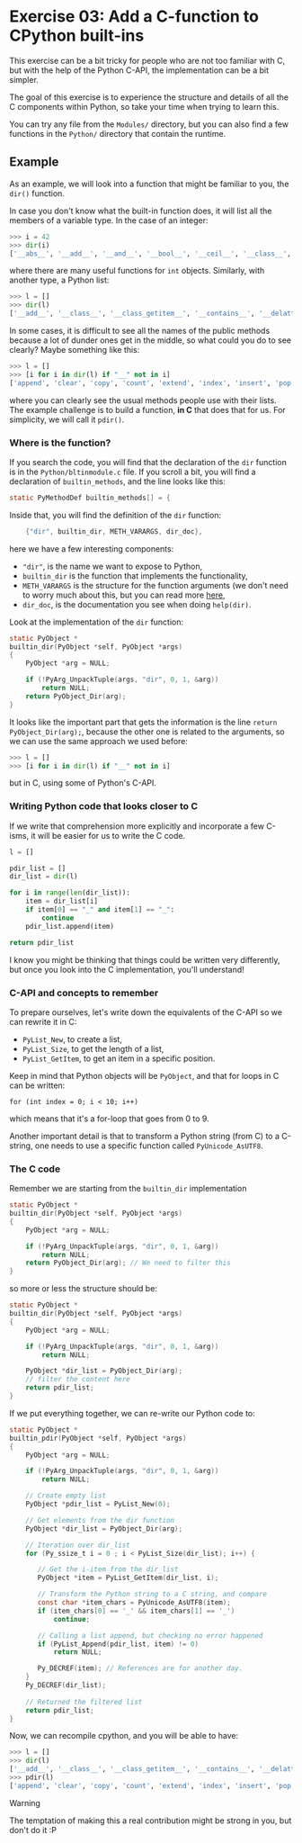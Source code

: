 # Exercise 03: Add a C-function to CPython built-ins

This exercise can be a bit tricky for people who are not too familiar with C,
but with the help of the Python C-API, the implementation can be a bit simpler.

The goal of this exercise is to experience the structure and details of all the
C components within Python, so take your time when trying to learn this.

You can try any file from the `Modules/` directory, but you can also find a few
functions in the `Python/` directory that contain the runtime.

## Example

As an example, we will look into a function that might be familiar to you, the
`dir()` function.

In case you don't know what the built-in function does, it will list all the
members of a variable type. In the case of an integer:

```py
>>> i = 42
>>> dir(i)
['__abs__', '__add__', '__and__', '__bool__', '__ceil__', '__class__', '__delattr__', '__dir__', '__divmod__', '__doc__', '__eq__', '__float__', '__floor__', '__floordiv__', '__format__', '__ge__', '__getattribute__', '__getnewargs__', '__getstate__', '__gt__', '__hash__', '__index__', '__init__', '__init_subclass__', '__int__', '__invert__', '__le__', '__lshift__', '__lt__', '__mod__', '__mul__', '__ne__', '__neg__', '__new__', '__or__', '__pos__', '__pow__', '__radd__', '__rand__', '__rdivmod__', '__reduce__', '__reduce_ex__', '__repr__', '__rfloordiv__', '__rlshift__', '__rmod__', '__rmul__', '__ror__', '__round__', '__rpow__', '__rrshift__', '__rshift__', '__rsub__', '__rtruediv__', '__rxor__', '__setattr__', '__sizeof__', '__str__', '__sub__', '__subclasshook__', '__truediv__', '__trunc__', '__xor__', 'as_integer_ratio', 'bit_count', 'bit_length', 'conjugate', 'denominator', 'from_bytes', 'imag', 'is_integer', 'numerator', 'real', 'to_bytes']
```
where there are many useful functions for `int` objects. Similarly, with
another type, a Python list:

```py
>>> l = []
>>> dir(l)
['__add__', '__class__', '__class_getitem__', '__contains__', '__delattr__', '__delitem__', '__dir__', '__doc__', '__eq__', '__format__', '__ge__', '__getattribute__', '__getitem__', '__getstate__', '__gt__', '__hash__', '__iadd__', '__imul__', '__init__', '__init_subclass__', '__iter__', '__le__', '__len__', '__lt__', '__mul__', '__ne__', '__new__', '__reduce__', '__reduce_ex__', '__repr__', '__reversed__', '__rmul__', '__setattr__', '__setitem__', '__sizeof__', '__str__', '__subclasshook__', 'append', 'clear', 'copy', 'count', 'extend', 'index', 'insert', 'pop', 'remove', 'reverse', 'sort']
```

In some cases, it is difficult to see all the names of the public methods
because a lot of dunder ones get in the middle, so what could you do to see
clearly? Maybe something like this:

```py
>>> l = []
>>> [i for i in dir(l) if "__" not in i]
['append', 'clear', 'copy', 'count', 'extend', 'index', 'insert', 'pop', 'remove', 'reverse', 'sort']
```

where you can clearly see the usual methods people use with their lists. The
example challenge is to build a function, **in C** that does that for us. For
simplicity, we will call it `pdir()`.

### Where is the function?

If you search the code, you will find that the declaration of the `dir`
function is in the `Python/bltinmodule.c` file. If you scroll a bit, you will
find a declaration of `builtin_methods`, and the line looks like this:
```c
static PyMethodDef builtin_methods[] = {
```

Inside that, you will find the definition of the `dir` function:
```c
    {"dir", builtin_dir, METH_VARARGS, dir_doc},
```
here we have a few interesting components:

* `"dir"`, is the name we want to expose to Python,
* `builtin_dir` is the function that implements the functionality,
* `METH_VARARGS` is the structure for the function arguments (we don't need to
worry much about this, but you can read more
[here](https://docs.python.org/3/c-api/structures.html#c.METH_VARARGS),
* `dir_doc`, is the documentation you see when doing `help(dir)`.

Look at the implementation of the `dir` function:
```c
static PyObject *
builtin_dir(PyObject *self, PyObject *args)
{
    PyObject *arg = NULL;

    if (!PyArg_UnpackTuple(args, "dir", 0, 1, &arg))
        return NULL;
    return PyObject_Dir(arg);
}
```

It looks like the important part that gets the information is the line `return
PyObject_Dir(arg);`, because the other one is related to the arguments, so we
can use the same approach we used before:

```py
>>> l = []
>>> [i for i in dir(l) if "__" not in i]
```
but in C, using some of Python's C-API.

### Writing Python code that looks closer to C

If we write that comprehension more explicitly and incorporate
a few C-isms, it will be easier for us to write the C code.

```py
l = []

pdir_list = []
dir_list = dir(l)

for i in range(len(dir_list)):
    item = dir_list[i]
    if item[0] == "_" and item[1] == "_":
        continue
    pdir_list.append(item)

return pdir_list
```
I know you might be thinking that things could be written very differently, but
once you look into the C implementation, you'll understand!

### C-API and concepts to remember

To prepare ourselves, let's write down the equivalents of the C-API
so we can rewrite it in C:

* `PyList_New`, to create a list,
* `PyList_Size`, to get the length of a list,
* `PyList_GetItem`, to get an item in a specific position.

Keep in mind that Python objects will be `PyObject`,
and that for loops in C can be written:
```
for (int index = 0; i < 10; i++)
```
which means that it's a for-loop that goes from 0 to 9.

Another important detail is that to transform a Python string (from C)
to a C-string, one needs to use a specific function called `PyUnicode_AsUTF8`.

### The C code

Remember we are starting from the `builtin_dir` implementation

```c
static PyObject *
builtin_dir(PyObject *self, PyObject *args)
{
    PyObject *arg = NULL;

    if (!PyArg_UnpackTuple(args, "dir", 0, 1, &arg))
        return NULL;
    return PyObject_Dir(arg); // We need to filter this
}
```

so more or less the structure should be:

```c
static PyObject *
builtin_dir(PyObject *self, PyObject *args)
{
    PyObject *arg = NULL;

    if (!PyArg_UnpackTuple(args, "dir", 0, 1, &arg))
        return NULL;

    PyObject *dir_list = PyObject_Dir(arg);
    // filter the content here
    return pdir_list;
}
```

If we put everything together, we can re-write our Python code to:


```c
static PyObject *
builtin_pdir(PyObject *self, PyObject *args)
{
    PyObject *arg = NULL;

    if (!PyArg_UnpackTuple(args, "dir", 0, 1, &arg))
        return NULL;

    // Create empty list
    PyObject *pdir_list = PyList_New(0);

    // Get elements from the dir function
    PyObject *dir_list = PyObject_Dir(arg);

    // Iteration over dir_list
    for (Py_ssize_t i = 0 ; i < PyList_Size(dir_list); i++) {

       // Get the i-item from the dir_list
       PyObject *item = PyList_GetItem(dir_list, i);

       // Transform the Python string to a C string, and compare
       const char *item_chars = PyUnicode_AsUTF8(item);
       if (item_chars[0] == '_' && item_chars[1] == '_')
           continue;

       // Calling a list append, but checking no error happened
       if (PyList_Append(pdir_list, item) != 0)
           return NULL;

       Py_DECREF(item); // References are for another day.
    }
    Py_DECREF(dir_list);
    
    // Returned the filtered list
    return pdir_list;
}
```

Now, we can recompile cpython, and you will be able to have:

```py
>>> l = []
>>> dir(l)
['__add__', '__class__', '__class_getitem__', '__contains__', '__delattr__', '__delitem__', '__dir__', '__doc__', '__eq__', '__format__', '__ge__', '__getattribute__', '__getitem__', '__getstate__', '__gt__', '__hash__', '__iadd__', '__imul__', '__init__', '__init_subclass__', '__iter__', '__le__', '__len__', '__lt__', '__mul__', '__ne__', '__new__', '__reduce__', '__reduce_ex__', '__repr__', '__reversed__', '__rmul__', '__setattr__', '__setitem__', '__sizeof__', '__str__', '__subclasshook__', 'append', 'clear', 'copy', 'count', 'extend', 'index', 'insert', 'pop', 'remove', 'reverse', 'sort']
>>> pdir(l)
['append', 'clear', 'copy', 'count', 'extend', 'index', 'insert', 'pop', 'remove', 'reverse', 'sort']
```

> [!WARNING]
> The temptation of making this a real contribution might be strong in you,
> but don't do it :P
